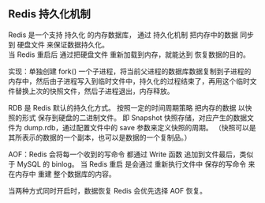 


## Redis 持久化机制  

Redis 是一个支持 持久化 的内存数据库，
通过 持久化机制 把内存中的数据 同步到 硬盘文件 来保证数据持久化。  
当 Redis 重启后  通过把硬盘文件  重新加载到内存，就能达到  恢复数据的目的。  

实现：单独创建 fork() 一个子进程，将当前父进程的数据库数据复制到子进程的内存中，然后由子进程写入到临时文件中，持久化的过程结束了，再用这个临时文件替换上次的快照文件，然后子进程退出，内存释放。  
 

RDB 是 Redis 默认的持久化方式。
按照一定的时间周期策略 把内存的数据 以快照的形式 保存到硬盘的二进制文件。
即 Snapshot 快照存储，对应产生的数据文件为 dump.rdb，通过配置文件中的 save 参数来定义快照的周期。
（快照可以是其所表示的数据的一个副本，也可以是数据的一个复制品。）   


AOF：Redis 会将每一个收到的写命令 都通过 Write 函数 追加到文件最后，类似于 MySQL 的 binlog。
当 Redis 重启 是会通过 重新执行文件中 保存的写命令 来 在内存中 重建 整个数据库的内容。   


当两种方式同时开启时，数据恢复 Redis 会优先选择 AOF 恢复。  

